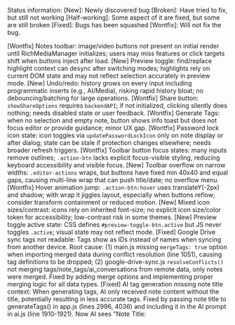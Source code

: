 Status information:
[New]: Newly discovered bug
[Broken]: Have tried to fix, but still not working
[Half-working]: Some aspect of it are fixed, but some are still broken
[Fixed]: Bugs has been squashed
[Wontfix]: Will not fix the bug.

[Wontfix] Notes toolbar: image/video buttons not present on initial render until RichMediaManager initializes; users may miss features or click targets shift when buttons inject after load.
[New] Preview toggle: find/replace highlight context can desync after switching modes; highlights rely on current DOM state and may not reflect selection accurately in preview mode.
[New] Undo/redo: history grows on every input including programmatic inserts (e.g., AI/Media), risking rapid history bloat; no debouncing/batching for large operations.
[Wontfix] Share button: `showShareOptions` requires `backendAPI`; if not initialized, clicking silently does nothing; needs disabled state or user feedback.
[Wontfix] Generate Tags: when no selection and empty note, button shows info toast but does not focus editor or provide guidance; minor UX gap.
[Wontfix] Password lock icon state: icon toggles via `updatePasswordLockIcon` only on note display or after dialog; state can be stale if protection changes elsewhere; needs broader refresh triggers.
[Wontfix] Toolbar button focus states: many inputs remove outlines; `.action-btn` lacks explicit focus-visible styling, reducing keyboard accessibility and visible focus.
[New] Toolbar overflow on narrow widths: `.editor-actions` wraps, but buttons have fixed min 40x40 and equal gaps, causing multi-line wrap that can push title/date; no overflow menu.
[Wontfix] Hover animation jump: `.action-btn:hover` uses translateY(-2px) and shadow; with wrap it jiggles layout, especially when buttons reflow; consider transform containment or reduced motion.
[New] Mixed icon sizes/contrast: icons rely on inherited font-size; no explicit icon size/color token for accessibility; low-contrast risk in some themes.
[New] Preview toggle active state: CSS defines `#preview-toggle-btn.active` but JS never toggles `.active`; visual state may not reflect mode.
[Fixed] Google Drive sync tags not readable: Tags show as IDs instead of names when syncing from another device. Root cause: (1) main.js missing `mergeTags: true` option when importing merged data during conflict resolution (line 1051), causing tag definitions to be dropped; (2) google-drive-sync.js `resolveConflicts()` not merging tags/note_tags/ai_conversations from remote data, only notes were merged. Fixed by adding merge options and implementing proper merging logic for all data types.
[Fixed] AI tag generation missing note title context: When generating tags, AI only received note content without the title, potentially resulting in less accurate tags. Fixed by passing note title to generateTags() in app.js (lines 2996, 4036) and including it in the AI prompt in ai.js (line 1910-1921). Now AI sees "Note Title: <title>" before analyzing content for better contextual tag suggestions.